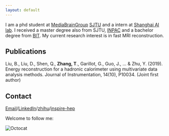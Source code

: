 ```yaml
---
layout: default
---
```

I am a phd student at [MediaBrainGroup](https://mediabrain.sjtu.edu.cn/) [SJTU](https://www.sjtu.edu.cn/) and a intern at [Shanghai AI lab](https://www.shlab.org.cn/). I received a master degree also from SJTU, [INPAC](https://inpac.sjtu.edu.cn/) and a bachelor degree from [BIT](https://bit.edu.cn/).
My current research interest is in fast MRI reconstruction.

## Publications
Liu, B., Liu, D., Shen, Q., **Zhang, T**., Garillot, G., Guo, J., ... & Zhu, Y. (2019). Energy reconstruction for a hadronic calorimeter using multivariate data analysis methods. Journal of Instrumentation, 14(10), P10034. (Joint first author)

## Contact
[Email](tianjiao.zhang@foxmail.com)/[LinkedIn](https://www.linkedin.com/in/tianjiao-zhang-%E5%BC%A0%E5%A4%A9%E9%AA%84-b956ba154)/[zhihu](https://www.zhihu.com/people/xiaoeyuztj)/[inspire-hep](https://inspirehep.net/authors/1701500)

Welcome to follow me:

![Octocat](https://notes.sjtu.edu.cn/uploads/upload_7034714302c621b65c8370b9b80aec4b.png)
